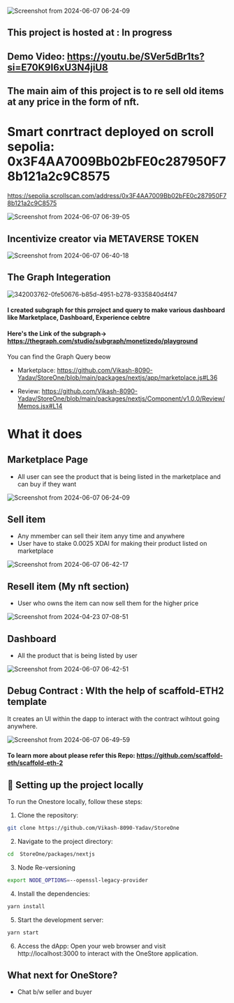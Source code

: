 

![Screenshot from 2024-06-07 06-24-09](https://github.com/Vikash-8090-Yadav/StoreOne/assets/85225156/2aecac4b-9dde-47bc-a5c3-1740d2be09fb)


## This project is hosted at : In progress

## Demo Video: https://youtu.be/SVer5dBr1ts?si=E70K9I6xU3N4jiU8

## The main aim of this project  is to re sell old items  at any price in the form of nft. 


# Smart conrtract deployed on scroll sepolia: 0x3F4AA7009Bb02bFE0c287950F78b121a2c9C8575
 

https://sepolia.scrollscan.com/address/0x3F4AA7009Bb02bFE0c287950F78b121a2c9C8575


![Screenshot from 2024-06-07 06-39-05](https://github.com/Vikash-8090-Yadav/StoreOne/assets/85225156/81935899-fc16-4366-be15-cd5a5d7a5774)



## Incentivize creator via METAVERSE TOKEN 

![Screenshot from 2024-06-07 06-40-18](https://github.com/Vikash-8090-Yadav/StoreOne/assets/85225156/43e81fd5-e407-4f51-8b32-ef9f92d03691)


## The Graph Integeration


![342003762-0fe50676-b85d-4951-b278-9335840d4f47](https://github.com/Vikash-8090-Yadav/StoreOne/assets/85225156/b8e1c04c-2605-41ae-8573-218b410ea9f3)


#### I created subgraph for this prroject and query to make various dashboard like Marketplace, Dashboard, Experience cebtre

#### Here's the Link of the subgraph-> https://thegraph.com/studio/subgraph/monetizedo/playground



You can find the Graph Query beow 

- Marketplace:  https://github.com/Vikash-8090-Yadav/StoreOne/blob/main/packages/nextjs/app/marketplace.js#L36

- Review:  https://github.com/Vikash-8090-Yadav/StoreOne/blob/main/packages/nextjs/Component/v1.0.0/Review/Memos.jsx#L14


# What it does

## Marketplace Page

- All user can see the product that is  being listed in the  marketplace and can buy if they want

![Screenshot from 2024-06-07 06-24-09](https://github.com/Vikash-8090-Yadav/StoreOne/assets/85225156/563ce980-aebf-4a8a-b96b-4aa84b2c40d8)

## Sell item 

- Any mmember can sell their item anyy time and anywhere
- User have to stake 0.0025 XDAI for making their product listed on marketplace

![Screenshot from 2024-06-07 06-42-17](https://github.com/Vikash-8090-Yadav/StoreOne/assets/85225156/2b5e647c-7e5e-48e6-a7af-a011e834b6cb)


## Resell item (My nft section)

- User who owns the item  can now sell  them for the higher price 

![Screenshot from 2024-04-23 07-08-51](https://github.com/Vikash-8090-Yadav/Combo/assets/85225156/939d2e79-18cc-4d2a-9220-ba35e69d7549)


## Dashboard 

- All the product that is being listed by user


![Screenshot from 2024-06-07 06-42-51](https://github.com/Vikash-8090-Yadav/StoreOne/assets/85225156/f3f2733f-c640-4706-9c51-c0a8425ef9e9)


## Debug Contract : WIth the help of scaffold-ETH2 template

It creates an  UI  within  the dapp to interact with the contract wihtout going anywhere.

![Screenshot from 2024-06-07 06-49-59](https://github.com/Vikash-8090-Yadav/StoreOne/assets/85225156/94536dff-8298-4fda-9fd7-bba4c977b701)


#### To learn  more about please   refer this Repo: https://github.com/scaffold-eth/scaffold-eth-2


## 🚀 Setting up the project locally

To run the Onestore locally, follow these steps:
1. Clone the repository:
 ```bash
 git clone https://github.com/Vikash-8090-Yadav/StoreOne
 ```
 2. Navigate to the project directory:
```bash
cd  StoreOne/packages/nextjs
```
3. Node Re-versioning

```bash
export NODE_OPTIONS=--openssl-legacy-provider
```

4. Install the dependencies:
```bash
yarn install
```
5. Start the development server:
```bash
yarn start
```
6. Access the dApp:
Open your web browser and visit http://localhost:3000 to interact with the OneStore application.



## What next for OneStore?

- Chat b/w seller and buyer
